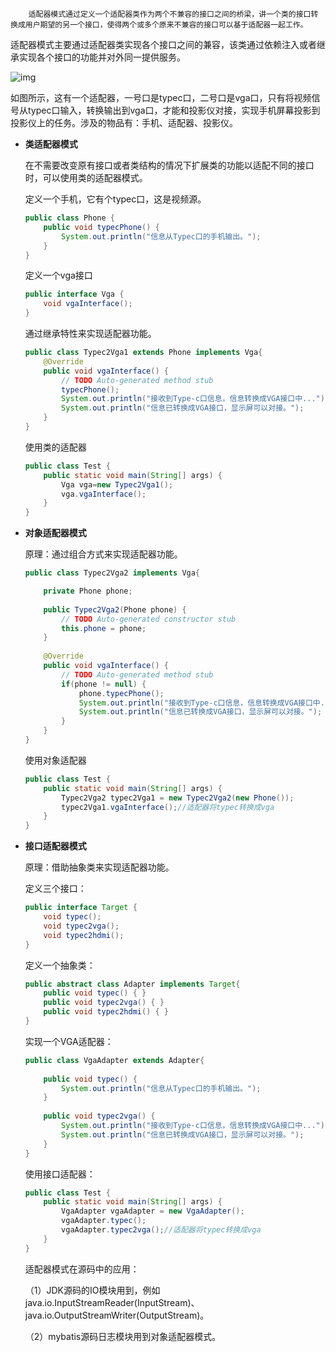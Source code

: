 		适配器模式通过定义一个适配器类作为两个不兼容的接口之间的桥梁，讲一个类的接口转换成用户期望的另一个接口，使得两个或多个原来不兼容的接口可以基于适配器一起工作。

​		适配器模式主要通过适配器类实现各个接口之间的兼容，该类通过依赖注入或者继承实现各个接口的功能并对外同一提供服务。

![img](https://gitee.com/venture_git/PicGo-CloudImg/raw/master/img/20210709223336.png)

​		如图所示，这有一个适配器，一号口是typec口，二号口是vga口，只有将视频信号从typec口输入，转换输出到vga口，才能和投影仪对接，实现手机屏幕投影到投影仪上的任务。涉及的物品有：手机、适配器、投影仪。

- **类适配器模式**

  ​		在不需要改变原有接口或者类结构的情况下扩展类的功能以适配不同的接口时，可以使用类的适配器模式。

  定义一个手机，它有个typec口，这是视频源。

  ```java
  public class Phone {
      public void typecPhone() {
          System.out.println("信息从Typec口的手机输出。");
      }
  }
  ```

  定义一个vga接口

  ```java
  public interface Vga {
      void vgaInterface();
  }
  ```

  通过继承特性来实现适配器功能。

  ```java
  public class Typec2Vga1 extends Phone implements Vga{
      @Override
      public void vgaInterface() {
          // TODO Auto-generated method stub
          typecPhone();
          System.out.println("接收到Type-c口信息，信息转换成VGA接口中...");
          System.out.println("信息已转换成VGA接口，显示屏可以对接。");
      }
  }
  ```

  使用类的适配器

  ```java
  public class Test {
      public static void main(String[] args) {
          Vga vga=new Typec2Vga1();
          vga.vgaInterface();
      }
  }
  ```

  

- **对象适配器模式**

  原理：通过组合方式来实现适配器功能。

  ```java
  public class Typec2Vga2 implements Vga{
  
      private Phone phone;
      
      public Typec2Vga2(Phone phone) {
          // TODO Auto-generated constructor stub
          this.phone = phone;
      }
      
      @Override
      public void vgaInterface() {
          // TODO Auto-generated method stub
          if(phone != null) {
              phone.typecPhone();
              System.out.println("接收到Type-c口信息，信息转换成VGA接口中...");
              System.out.println("信息已转换成VGA接口，显示屏可以对接。");
          }
      }
  }
  ```

  使用对象适配器

  ```java
  public class Test {
      public static void main(String[] args) {
          Typec2Vga2 typec2Vga1 = new Typec2Vga2(new Phone());
          typec2Vga1.vgaInterface();//适配器将typec转换成vga
      }
  }
  ```

  

- **接口适配器模式**

  原理：借助抽象类来实现适配器功能。

  定义三个接口：

  ```java
  public interface Target {
      void typec();
      void typec2vga();
      void typec2hdmi();
  }
  ```

  定义一个抽象类：

  ```java
  public abstract class Adapter implements Target{
      public void typec() { }
      public void typec2vga() { }
      public void typec2hdmi() { }
  }
  ```

  实现一个VGA适配器：

  ```java
  public class VgaAdapter extends Adapter{
      
      public void typec() {
          System.out.println("信息从Typec口的手机输出。");
      }
      
      public void typec2vga() {
          System.out.println("接收到Type-c口信息，信息转换成VGA接口中...");
          System.out.println("信息已转换成VGA接口，显示屏可以对接。");
      }
  }
  ```

  使用接口适配器：

  ```java
  public class Test {
      public static void main(String[] args) {
          VgaAdapter vgaAdapter = new VgaAdapter();
          vgaAdapter.typec();
          vgaAdapter.typec2vga();//适配器将typec转换成vga
      }
  }
  ```

  适配器模式在源码中的应用：
  
  （1）JDK源码的IO模块用到，例如 java.io.InputStreamReader(InputStream)、java.io.OutputStreamWriter(OutputStream)。
  
  （2）mybatis源码日志模块用到对象适配器模式。